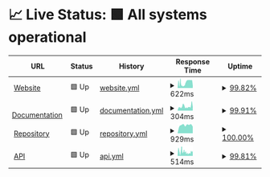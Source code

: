 # 📈 Live Status: <!--live status--> **🟩 All systems operational**

<!--start: status pages-->
<!-- This summary is generated by Upptime (https://github.com/upptime/upptime) -->
<!-- Do not edit this manually, your changes will be overwritten -->
<!-- prettier-ignore -->
| URL | Status | History | Response Time | Uptime |
| --- | ------ | ------- | ------------- | ------ |
| <img alt="" src="https://leavesmc.org/assets/logo/256x.png" height="13"> [Website](https://leavesmc.org/) | 🟩 Up | [website.yml](https://github.com/LeavesMC/Status/commits/HEAD/history/website.yml) | <details><summary><img alt="Response time graph" src="./graphs/website/response-time-week.png" height="20"> 622ms</summary><br><a href="https://LeavesMC.github.io/Status/history/website"><img alt="Response time 604" src="https://img.shields.io/endpoint?url=https%3A%2F%2Fraw.githubusercontent.com%2FLeavesMC%2FStatus%2FHEAD%2Fapi%2Fwebsite%2Fresponse-time.json"></a><br><a href="https://LeavesMC.github.io/Status/history/website"><img alt="24-hour response time 145" src="https://img.shields.io/endpoint?url=https%3A%2F%2Fraw.githubusercontent.com%2FLeavesMC%2FStatus%2FHEAD%2Fapi%2Fwebsite%2Fresponse-time-day.json"></a><br><a href="https://LeavesMC.github.io/Status/history/website"><img alt="7-day response time 622" src="https://img.shields.io/endpoint?url=https%3A%2F%2Fraw.githubusercontent.com%2FLeavesMC%2FStatus%2FHEAD%2Fapi%2Fwebsite%2Fresponse-time-week.json"></a><br><a href="https://LeavesMC.github.io/Status/history/website"><img alt="30-day response time 427" src="https://img.shields.io/endpoint?url=https%3A%2F%2Fraw.githubusercontent.com%2FLeavesMC%2FStatus%2FHEAD%2Fapi%2Fwebsite%2Fresponse-time-month.json"></a><br><a href="https://LeavesMC.github.io/Status/history/website"><img alt="1-year response time 604" src="https://img.shields.io/endpoint?url=https%3A%2F%2Fraw.githubusercontent.com%2FLeavesMC%2FStatus%2FHEAD%2Fapi%2Fwebsite%2Fresponse-time-year.json"></a></details> | <details><summary><a href="https://LeavesMC.github.io/Status/history/website">99.82%</a></summary><a href="https://LeavesMC.github.io/Status/history/website"><img alt="All-time uptime 99.97%" src="https://img.shields.io/endpoint?url=https%3A%2F%2Fraw.githubusercontent.com%2FLeavesMC%2FStatus%2FHEAD%2Fapi%2Fwebsite%2Fuptime.json"></a><br><a href="https://LeavesMC.github.io/Status/history/website"><img alt="24-hour uptime 100.00%" src="https://img.shields.io/endpoint?url=https%3A%2F%2Fraw.githubusercontent.com%2FLeavesMC%2FStatus%2FHEAD%2Fapi%2Fwebsite%2Fuptime-day.json"></a><br><a href="https://LeavesMC.github.io/Status/history/website"><img alt="7-day uptime 99.82%" src="https://img.shields.io/endpoint?url=https%3A%2F%2Fraw.githubusercontent.com%2FLeavesMC%2FStatus%2FHEAD%2Fapi%2Fwebsite%2Fuptime-week.json"></a><br><a href="https://LeavesMC.github.io/Status/history/website"><img alt="30-day uptime 99.93%" src="https://img.shields.io/endpoint?url=https%3A%2F%2Fraw.githubusercontent.com%2FLeavesMC%2FStatus%2FHEAD%2Fapi%2Fwebsite%2Fuptime-month.json"></a><br><a href="https://LeavesMC.github.io/Status/history/website"><img alt="1-year uptime 99.97%" src="https://img.shields.io/endpoint?url=https%3A%2F%2Fraw.githubusercontent.com%2FLeavesMC%2FStatus%2FHEAD%2Fapi%2Fwebsite%2Fuptime-year.json"></a></details>
| <img alt="" src="https://framerusercontent.com/images/93a6peqhbHQaWP67zttmrKDazq4.png" height="13"> [Documentation](https://docs.leavesmc.org/) | 🟩 Up | [documentation.yml](https://github.com/LeavesMC/Status/commits/HEAD/history/documentation.yml) | <details><summary><img alt="Response time graph" src="./graphs/documentation/response-time-week.png" height="20"> 304ms</summary><br><a href="https://LeavesMC.github.io/Status/history/documentation"><img alt="Response time 348" src="https://img.shields.io/endpoint?url=https%3A%2F%2Fraw.githubusercontent.com%2FLeavesMC%2FStatus%2FHEAD%2Fapi%2Fdocumentation%2Fresponse-time.json"></a><br><a href="https://LeavesMC.github.io/Status/history/documentation"><img alt="24-hour response time 222" src="https://img.shields.io/endpoint?url=https%3A%2F%2Fraw.githubusercontent.com%2FLeavesMC%2FStatus%2FHEAD%2Fapi%2Fdocumentation%2Fresponse-time-day.json"></a><br><a href="https://LeavesMC.github.io/Status/history/documentation"><img alt="7-day response time 304" src="https://img.shields.io/endpoint?url=https%3A%2F%2Fraw.githubusercontent.com%2FLeavesMC%2FStatus%2FHEAD%2Fapi%2Fdocumentation%2Fresponse-time-week.json"></a><br><a href="https://LeavesMC.github.io/Status/history/documentation"><img alt="30-day response time 405" src="https://img.shields.io/endpoint?url=https%3A%2F%2Fraw.githubusercontent.com%2FLeavesMC%2FStatus%2FHEAD%2Fapi%2Fdocumentation%2Fresponse-time-month.json"></a><br><a href="https://LeavesMC.github.io/Status/history/documentation"><img alt="1-year response time 348" src="https://img.shields.io/endpoint?url=https%3A%2F%2Fraw.githubusercontent.com%2FLeavesMC%2FStatus%2FHEAD%2Fapi%2Fdocumentation%2Fresponse-time-year.json"></a></details> | <details><summary><a href="https://LeavesMC.github.io/Status/history/documentation">99.91%</a></summary><a href="https://LeavesMC.github.io/Status/history/documentation"><img alt="All-time uptime 99.98%" src="https://img.shields.io/endpoint?url=https%3A%2F%2Fraw.githubusercontent.com%2FLeavesMC%2FStatus%2FHEAD%2Fapi%2Fdocumentation%2Fuptime.json"></a><br><a href="https://LeavesMC.github.io/Status/history/documentation"><img alt="24-hour uptime 100.00%" src="https://img.shields.io/endpoint?url=https%3A%2F%2Fraw.githubusercontent.com%2FLeavesMC%2FStatus%2FHEAD%2Fapi%2Fdocumentation%2Fuptime-day.json"></a><br><a href="https://LeavesMC.github.io/Status/history/documentation"><img alt="7-day uptime 99.91%" src="https://img.shields.io/endpoint?url=https%3A%2F%2Fraw.githubusercontent.com%2FLeavesMC%2FStatus%2FHEAD%2Fapi%2Fdocumentation%2Fuptime-week.json"></a><br><a href="https://LeavesMC.github.io/Status/history/documentation"><img alt="30-day uptime 99.94%" src="https://img.shields.io/endpoint?url=https%3A%2F%2Fraw.githubusercontent.com%2FLeavesMC%2FStatus%2FHEAD%2Fapi%2Fdocumentation%2Fuptime-month.json"></a><br><a href="https://LeavesMC.github.io/Status/history/documentation"><img alt="1-year uptime 99.98%" src="https://img.shields.io/endpoint?url=https%3A%2F%2Fraw.githubusercontent.com%2FLeavesMC%2FStatus%2FHEAD%2Fapi%2Fdocumentation%2Fuptime-year.json"></a></details>
| <img alt="" src="https://avatars.githubusercontent.com/u/88636591" height="13"> [Repository](https://repo.leavesmc.org/) | 🟩 Up | [repository.yml](https://github.com/LeavesMC/Status/commits/HEAD/history/repository.yml) | <details><summary><img alt="Response time graph" src="./graphs/repository/response-time-week.png" height="20"> 929ms</summary><br><a href="https://LeavesMC.github.io/Status/history/repository"><img alt="Response time 939" src="https://img.shields.io/endpoint?url=https%3A%2F%2Fraw.githubusercontent.com%2FLeavesMC%2FStatus%2FHEAD%2Fapi%2Frepository%2Fresponse-time.json"></a><br><a href="https://LeavesMC.github.io/Status/history/repository"><img alt="24-hour response time 765" src="https://img.shields.io/endpoint?url=https%3A%2F%2Fraw.githubusercontent.com%2FLeavesMC%2FStatus%2FHEAD%2Fapi%2Frepository%2Fresponse-time-day.json"></a><br><a href="https://LeavesMC.github.io/Status/history/repository"><img alt="7-day response time 929" src="https://img.shields.io/endpoint?url=https%3A%2F%2Fraw.githubusercontent.com%2FLeavesMC%2FStatus%2FHEAD%2Fapi%2Frepository%2Fresponse-time-week.json"></a><br><a href="https://LeavesMC.github.io/Status/history/repository"><img alt="30-day response time 982" src="https://img.shields.io/endpoint?url=https%3A%2F%2Fraw.githubusercontent.com%2FLeavesMC%2FStatus%2FHEAD%2Fapi%2Frepository%2Fresponse-time-month.json"></a><br><a href="https://LeavesMC.github.io/Status/history/repository"><img alt="1-year response time 939" src="https://img.shields.io/endpoint?url=https%3A%2F%2Fraw.githubusercontent.com%2FLeavesMC%2FStatus%2FHEAD%2Fapi%2Frepository%2Fresponse-time-year.json"></a></details> | <details><summary><a href="https://LeavesMC.github.io/Status/history/repository">100.00%</a></summary><a href="https://LeavesMC.github.io/Status/history/repository"><img alt="All-time uptime 100.00%" src="https://img.shields.io/endpoint?url=https%3A%2F%2Fraw.githubusercontent.com%2FLeavesMC%2FStatus%2FHEAD%2Fapi%2Frepository%2Fuptime.json"></a><br><a href="https://LeavesMC.github.io/Status/history/repository"><img alt="24-hour uptime 100.00%" src="https://img.shields.io/endpoint?url=https%3A%2F%2Fraw.githubusercontent.com%2FLeavesMC%2FStatus%2FHEAD%2Fapi%2Frepository%2Fuptime-day.json"></a><br><a href="https://LeavesMC.github.io/Status/history/repository"><img alt="7-day uptime 100.00%" src="https://img.shields.io/endpoint?url=https%3A%2F%2Fraw.githubusercontent.com%2FLeavesMC%2FStatus%2FHEAD%2Fapi%2Frepository%2Fuptime-week.json"></a><br><a href="https://LeavesMC.github.io/Status/history/repository"><img alt="30-day uptime 99.99%" src="https://img.shields.io/endpoint?url=https%3A%2F%2Fraw.githubusercontent.com%2FLeavesMC%2FStatus%2FHEAD%2Fapi%2Frepository%2Fuptime-month.json"></a><br><a href="https://LeavesMC.github.io/Status/history/repository"><img alt="1-year uptime 100.00%" src="https://img.shields.io/endpoint?url=https%3A%2F%2Fraw.githubusercontent.com%2FLeavesMC%2FStatus%2FHEAD%2Fapi%2Frepository%2Fuptime-year.json"></a></details>
| <img alt="" src="https://github.com/LeavesMC/Status/assets/81231195/2b530251-b6bb-4eb6-884b-af4056c0a60c" height="13"> [API](https://api.leavesmc.org/v2/docs) | 🟩 Up | [api.yml](https://github.com/LeavesMC/Status/commits/HEAD/history/api.yml) | <details><summary><img alt="Response time graph" src="./graphs/api/response-time-week.png" height="20"> 514ms</summary><br><a href="https://LeavesMC.github.io/Status/history/api"><img alt="Response time 794" src="https://img.shields.io/endpoint?url=https%3A%2F%2Fraw.githubusercontent.com%2FLeavesMC%2FStatus%2FHEAD%2Fapi%2Fapi%2Fresponse-time.json"></a><br><a href="https://LeavesMC.github.io/Status/history/api"><img alt="24-hour response time 445" src="https://img.shields.io/endpoint?url=https%3A%2F%2Fraw.githubusercontent.com%2FLeavesMC%2FStatus%2FHEAD%2Fapi%2Fapi%2Fresponse-time-day.json"></a><br><a href="https://LeavesMC.github.io/Status/history/api"><img alt="7-day response time 514" src="https://img.shields.io/endpoint?url=https%3A%2F%2Fraw.githubusercontent.com%2FLeavesMC%2FStatus%2FHEAD%2Fapi%2Fapi%2Fresponse-time-week.json"></a><br><a href="https://LeavesMC.github.io/Status/history/api"><img alt="30-day response time 624" src="https://img.shields.io/endpoint?url=https%3A%2F%2Fraw.githubusercontent.com%2FLeavesMC%2FStatus%2FHEAD%2Fapi%2Fapi%2Fresponse-time-month.json"></a><br><a href="https://LeavesMC.github.io/Status/history/api"><img alt="1-year response time 794" src="https://img.shields.io/endpoint?url=https%3A%2F%2Fraw.githubusercontent.com%2FLeavesMC%2FStatus%2FHEAD%2Fapi%2Fapi%2Fresponse-time-year.json"></a></details> | <details><summary><a href="https://LeavesMC.github.io/Status/history/api">99.81%</a></summary><a href="https://LeavesMC.github.io/Status/history/api"><img alt="All-time uptime 99.97%" src="https://img.shields.io/endpoint?url=https%3A%2F%2Fraw.githubusercontent.com%2FLeavesMC%2FStatus%2FHEAD%2Fapi%2Fapi%2Fuptime.json"></a><br><a href="https://LeavesMC.github.io/Status/history/api"><img alt="24-hour uptime 100.00%" src="https://img.shields.io/endpoint?url=https%3A%2F%2Fraw.githubusercontent.com%2FLeavesMC%2FStatus%2FHEAD%2Fapi%2Fapi%2Fuptime-day.json"></a><br><a href="https://LeavesMC.github.io/Status/history/api"><img alt="7-day uptime 99.81%" src="https://img.shields.io/endpoint?url=https%3A%2F%2Fraw.githubusercontent.com%2FLeavesMC%2FStatus%2FHEAD%2Fapi%2Fapi%2Fuptime-week.json"></a><br><a href="https://LeavesMC.github.io/Status/history/api"><img alt="30-day uptime 99.90%" src="https://img.shields.io/endpoint?url=https%3A%2F%2Fraw.githubusercontent.com%2FLeavesMC%2FStatus%2FHEAD%2Fapi%2Fapi%2Fuptime-month.json"></a><br><a href="https://LeavesMC.github.io/Status/history/api"><img alt="1-year uptime 99.97%" src="https://img.shields.io/endpoint?url=https%3A%2F%2Fraw.githubusercontent.com%2FLeavesMC%2FStatus%2FHEAD%2Fapi%2Fapi%2Fuptime-year.json"></a></details>

<!--end: status pages-->
